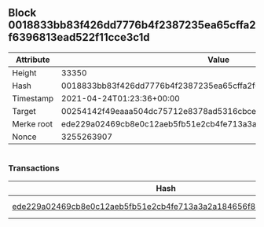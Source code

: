 ## Block 0018833bb83f426dd7776b4f2387235ea65cffa2f6396813ead522f11cce3c1d

Attribute | Value
--- | ---
Height | 33350
Hash | 0018833bb83f426dd7776b4f2387235ea65cffa2f6396813ead522f11cce3c1d
Timestamp | 2021-04-24T01:23:36+00:00
Target | 00254142f49eaaa504dc75712e8378ad5316cbcead634704b3734b6271167cc4
Merke root | ede229a02469cb8e0c12aeb5fb51e2cb4fe713a3a2a184656f88cb36d9cd6879
Nonce | 3255263907

```

```

### Transactions

Hash | Amount
--- | ---
[ede229a02469cb8e0c12aeb5fb51e2cb4fe713a3a2a184656f88cb36d9cd6879](ede229a02469cb8e0c12aeb5fb51e2cb4fe713a3a2a184656f88cb36d9cd6879.md) | 10.00000000 SKEPTI 
